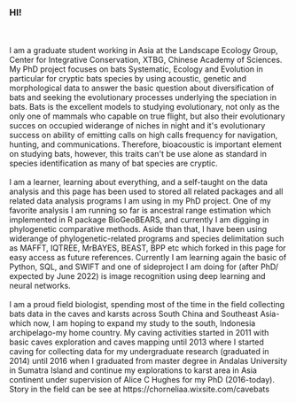 ### HI!
<br />

<br />
I am a graduate student working in Asia at the Landscape Ecology Group, Center for Integrative Conservation, XTBG, Chinese Academy of Sciences. My PhD project focuses on bats Systematic, Ecology and Evolution in particular for cryptic bats species by using acoustic, genetic and morphological data to answer the basic question about diversification of bats and seeking the evolutionary processes underlying the speciation in bats. Bats is the excellent models to studying evolutionary, not only as the only one of mammals who capable on true flight, but also their evolutionary succes on occupied widerange of niches in night and it's evolutionary success on ability of emitting calls on high calls frequency for navigation, hunting, and communications. Therefore, bioacoustic is important element on studying bats, however, this traits can't be use alone as standard in species identification as many of bat species are cryptic.
<br />

<br />
I am a learner, learning about everything, and a self-taught on the data analysis and this page has been used to stored all related packages and all related data analysis programs I am using in my PhD project. One of my favorite analysis I am running so far is ancestral range estimation which implemented in R package BioGeoBEARS, and currently I am digging in phylogenetic comparative methods. Aside than that, I have been using widerange of phylogenetic-related programs and species delimitation such as MAFFT, IQTREE, MrBAYES, BEAST, BPP etc which forked in this page for easy access as future references. Currently I am learning again the basic of Python, SQL, and SWIFT and one of sideproject I am doing for (after PhD/ expected by June 2022) is image recognition using deep learning and neural networks. 

<br/>


<br />
I am a proud field biologist, spending most of the time in the field collecting bats data in the caves and karsts across South China and Southeast Asia-which now, I am hoping to expand my study to the south, Indonesia archipelago-my home country. My caving activities started in 2011 with basic caves exploration and caves mapping until 2013 where I started caving for collecting data for my undergraduate research (graduated in 2014) until 2016 when I graduated from master degree in Andalas University in Sumatra Island and continue my explorations to karst area in Asia continent under supervision of Alice C Hughes for my PhD (2016-today). Story in the field can be see at https://chorneliaa.wixsite.com/cavebats

